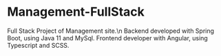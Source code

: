 # Management-FullStack
Full Stack Project of Management site.\n
Backend developed with Spring Boot, using Java 11 and MySql.
Frontend developer with Angular, using Typescript and SCSS.
